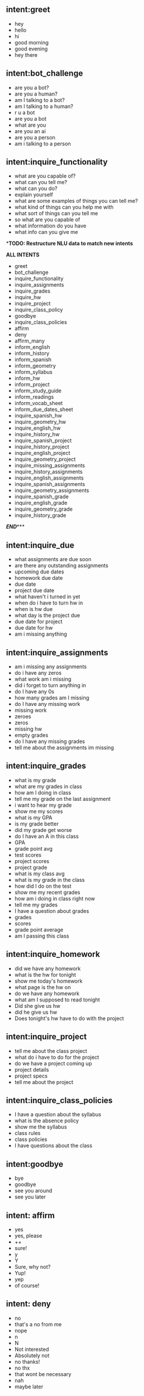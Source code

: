 ## intent:greet
- hey
- hello
- hi
- good morning
- good evening
- hey there

## intent:bot_challenge
- are you a bot?
- are you a human?
- am I talking to a bot?
- am I talking to a human?
- r u a bot
- are you a bot
- what are you
- are you an ai
- are you a person
- am i talking to a person

## intent:inquire_functionality
- what are you capable of?
- what can you tell me?
- what can you do?
- explain yourself
- what are some examples of things you can tell me?
- what kind of things can you help me with
- what sort of things can you tell me
- so what are you capable of
- what information do you have
- what info can you give me


*****TODO: Restructure NLU data to match new intents****

****ALL INTENTS****
- greet
- bot_challenge
- inquire_functionality
- inquire_assignments
- inquire_grades
- inquire_hw
- inquire_project
- inquire_class_policy
- goodbye
- inquire_class_policies
- affirm
- deny
- affirm_many
- inform_english
- inform_history
- inform_spanish
- inform_geometry
- inform_syllabus
- inform_hw
- inform_project
- inform_study_guide
- inform_readings
- inform_vocab_sheet
- inform_due_dates_sheet
- inquire_spanish_hw
- inquire_geometry_hw
- inquire_english_hw
- inquire_history_hw
- inquire_spanish_project
- inquire_history_project
- inquire_english_project
- inquire_geometry_project
- inquire_missing_assignments
- inquire_history_assignments
- inquire_english_assignments
- inquire_spanish_assignments
- inquire_geometry_assignments
- inquire_spanish_grade
- inquire_english_grade
- inquire_geometry_grade
- inquire_history_grade

*********END************


## intent:inquire_due
- what assignments are due soon
- are there any outstanding assignments
- upcoming due dates
- homework due date
- due date
- project due date
- what haven't i turned in yet
- when do i have to turn hw in
- when is hw due
- what day is the project due
- due date for project
- due date for hw
- am i missing anything

## intent:inquire_assignments
- am i missing any assignments
- do i have any zeros
- what work am i missing
- did i forget to turn anything in
- do I have any 0s
- how many grades am I missing
- do I have any missing work
- missing work
- zeroes
- zeros
- missing hw
- empty grades
- do I have any missing grades
- tell me about the assignments im missing

## intent:inquire_grades
- what is my grade
- what are my grades in class
- how am I doing in class
- tell me my grade on the last assignment
- i want to hear my grade
- show me my scores
- what is my GPA
- is my grade better
- did my grade get worse
- do I have an A in this class
- GPA
- grade point avg
- test scores
- project scores
- project grade
- what is my class avg
- what is my grade in the class
- how did I do on the test
- show me my recent grades
- how am i doing in class right now
- tell me my grades
- I have a question about grades
- grades
- scores
- grade point average
- am I passing this class

## intent:inquire_homework
- did we have any homework
- what is the hw for tonight
- show me today's homework
- what page is the hw on
- do we have any homework
- what am I supposed to read tonight
- Did she give us hw
- did he give us hw
- Does tonight's hw have to do with the project

## intent:inquire_project
- tell me about the class project
- what do i have to do for the project
- do we have a project coming up
- project details
- project specs
- tell me about the project

## intent:inquire_class_policies
- I have a question about the syllabus
- what is the absence policy
- show me the syllabus
- class rules
- class policies
- I have questions about the class

## intent:goodbye
- bye
- goodbye
- see you around
- see you later

## intent: affirm
- yes
- yes, please
- ++
- sure!
- y
- Y
- Sure, why not?
- Yup!
- yep
- of course!

## intent: deny
- no
- that's a no from me
- nope
- n 
- N
- Not interested
- Absolutely not
- no thanks!
- no thx
- that wont be necessary
- nah
- maybe later